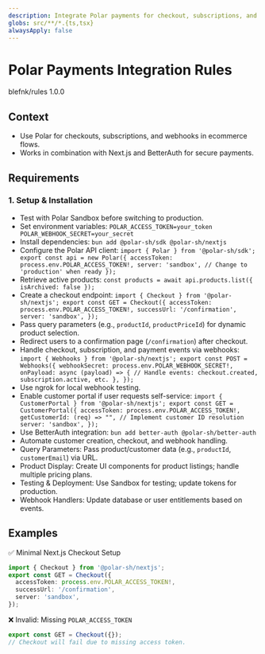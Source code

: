 ```yaml
---
description: Integrate Polar payments for checkout, subscriptions, and webhooks in ecommerce flows
globs: src/**/*.{ts,tsx}
alwaysApply: false
---
```


# Polar Payments Integration Rules

<author>blefnk/rules</author>
<version>1.0.0</version>

## Context

- Use Polar for checkouts, subscriptions, and webhooks in ecommerce flows.
- Works in combination with Next.js and BetterAuth for secure payments.

## Requirements

### 1. Setup & Installation

- Test with Polar Sandbox before switching to production.
- Set environment variables: `POLAR_ACCESS_TOKEN=your_token POLAR_WEBHOOK_SECRET=your_secret`
- Install dependencies: `bun add @polar-sh/sdk @polar-sh/nextjs`
- Configure the Polar API client: `import { Polar } from '@polar-sh/sdk'; export const api = new Polar({ accessToken: process.env.POLAR_ACCESS_TOKEN!, server: 'sandbox', // Change to 'production' when ready });`
- Retrieve active products: `const products = await api.products.list({ isArchived: false });`
- Create a checkout endpoint: `import { Checkout } from '@polar-sh/nextjs'; export const GET = Checkout({ accessToken: process.env.POLAR_ACCESS_TOKEN!, successUrl: '/confirmation', server: 'sandbox', });`
- Pass query parameters (e.g., `productId`, `productPriceId`) for dynamic product selection.
- Redirect users to a confirmation page (`/confirmation`) after checkout.
- Handle checkout, subscription, and payment events via webhooks: `import { Webhooks } from '@polar-sh/nextjs'; export const POST = Webhooks({ webhookSecret: process.env.POLAR_WEBHOOK_SECRET!, onPayload: async (payload) => { // Handle events: checkout.created, subscription.active, etc. }, });`
- Use ngrok for local webhook testing.
- Enable customer portal if user requests self-service: `import { CustomerPortal } from '@polar-sh/nextjs'; export const GET = CustomerPortal({ accessToken: process.env.POLAR_ACCESS_TOKEN!, getCustomerId: (req) => "", // Implement customer ID resolution server: 'sandbox', });`
- Use BetterAuth integration: `bun add better-auth @polar-sh/better-auth`
- Automate customer creation, checkout, and webhook handling.
- Query Parameters: Pass product/customer data (e.g., `productId`, `customerEmail`) via URL.
- Product Display: Create UI components for product listings; handle multiple pricing plans.
- Testing & Deployment: Use Sandbox for testing; update tokens for production.
- Webhook Handlers: Update database or user entitlements based on events.

## Examples

<example>

  ✅ Minimal Next.js Checkout Setup

  ```ts
  import { Checkout } from '@polar-sh/nextjs';
  export const GET = Checkout({
    accessToken: process.env.POLAR_ACCESS_TOKEN!,
    successUrl: '/confirmation',
    server: 'sandbox',
  });
  ```
  
</example>

<example>

  ❌ Invalid: Missing `POLAR_ACCESS_TOKEN`

  ```ts
  export const GET = Checkout({});
  // Checkout will fail due to missing access token.
  ```

</example>
